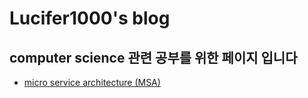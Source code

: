 # Lucifer1000's blog
## computer science 관련 공부를 위한 페이지 입니다

* [micro service architecture (MSA)](msa.md)